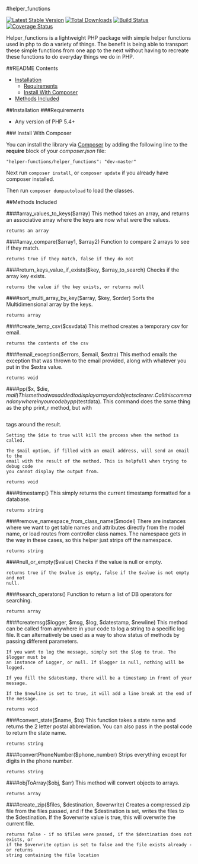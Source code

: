 #helper_functions

[![Latest Stable Version](https://poser.pugx.org/php/helper_functions/v/stable.png)](https://packagist.org/packages/php/helper_functions) [![Total Downloads](https://poser.pugx.org/php/helper_functions/downloads.png)](https://packagist.org/packages/php/helper_functions) [![Build Status](https://travis-ci.org/rjacobsen2012/helper_functions.svg?branch=master)](https://travis-ci.org/rjacobsen2012/helper_functions) [![Coverage Status](https://coveralls.io/repos/rjacobsen2012/helper_functions/badge.png)](https://coveralls.io/r/rjacobsen2012/helper_functions)

Helper_functions is a lightweight PHP package with simple helper functions used in php to do a variety of things. The benefit is being able to transport these simple functions from one app to the next without having to recreate these functions to do everyday things we do in PHP.

##README Contents

* [Installation](#install)
	* [Requirements](#requirements)
	* [Install With Composer](#install-composer)
* [Methods Included](#methods)

<a name="install"/>	
##Installation


<a name="requirements"/>
###Requirements

- Any version of PHP 5.4+

<a name="install-composer"/>
### Install With Composer

You can install the library via [Composer](http://getcomposer.org) by adding the following line to the **require** block of your *composer.json* file:

````
"helper-functions/helper_functions": "dev-master"
````

Next run `composer install`, or `composer update` if you already have composer installed.

Then run `composer dumpautoload` to load the classes.

<a name="methods">
##Methods Included

####array_values_to_keys($array)
	This method takes an array, and returns an associative array where the keys are 
	now what were the values.

	returns an array

####array_compare($array1, $array2)
	Function to compare 2 arrays to see if they match.

	returns true if they match, false if they do not

####return_keys_value_if_exists($key, $array_to_search)
	Checks if the array key exists.

	returns the value if the key exists, or returns null

####sort_multi_array_by_key($array, $key, $order)
	Sorts the Multidimensional array by the keys.

	returns array

####create_temp_csv($csvdata)
	This method creates a temporary csv for email.

	returns the contents of the csv

####email_exception($errors, $email, $extra)
	This method emails the exception that was thrown to the email provided, along 
	with whatever you put in the $extra value.

	returns void

####pp($x, $die, $mail)
	This method was added to display array and objects clearer. Call this command 
	anywhere in your code by pp($testdata). This command does the same thing as the 
	php print_r method, but with <pre></pre> tags around the result.
	
	Setting the $die to true will kill the process when the method is called.
	
	The $mail option, if filled with an email address, will send an email to the 
	email with the result of the method. This is helpfull when trying to debug code 
	you cannot display the output from.
	
	returns void

####timestamp()
	This simply returns the current timestamp formatted for a database.

	returns string

####remove_namespace_from_class_name($model)
	There are instances where we want to get table names and attributes directly from 
	the model name, or load routes from controller class names. The namespace gets in 
	the way in these cases, so this helper just strips off the namespace.

	returns string

####null_or_empty($value)
	Checks if the value is null or empty.

	returns true if the $value is empty, false if the $value is not empty and not 
	null.

####search_operators()
	Function to return a list of DB operators for searching.

	returns array

####createmsg($logger, $msg, $log, $datestamp, $newline)
	This method can be called from anywhere in your code to log a string to a 
	specific log file. It can alternatively be used as a way to show status of 
	methods by passing different parameters.
	
	If you want to log the message, simply set the $log to true. The $logger must be 
	an instance of Logger, or null. If $logger is null, nothing will be logged.
	
	If you fill the $datestamp, there will be a timestamp in front of your message.
	
	If the $newline is set to true, it will add a line break at the end of the message.

	returns void

####convert_state($name, $to)
	This function takes a state name and returns the 2 letter postal abbreviation. You can also pass in the postal code to return the state name.

	returns string

####convertPhoneNumber($phone_number)
	Strips everything except for digits in the phone number.

	returns string

####objToArray($obj, $arr)
	This method will convert objects to arrays.

	returns array

####create_zip($files, $destination, $overwrite)
	Creates a compressed zip file from the files passed, and if the $destination is 
	set, writes the files to the $destination. If the $overwrite value is true, this 
	will overwrite the current file.

	returns false - if no $files were passed, if the $destination does not exists, or 
	if the $overwrite option is set to false and the file exists already - or returns 
	string containing the file location